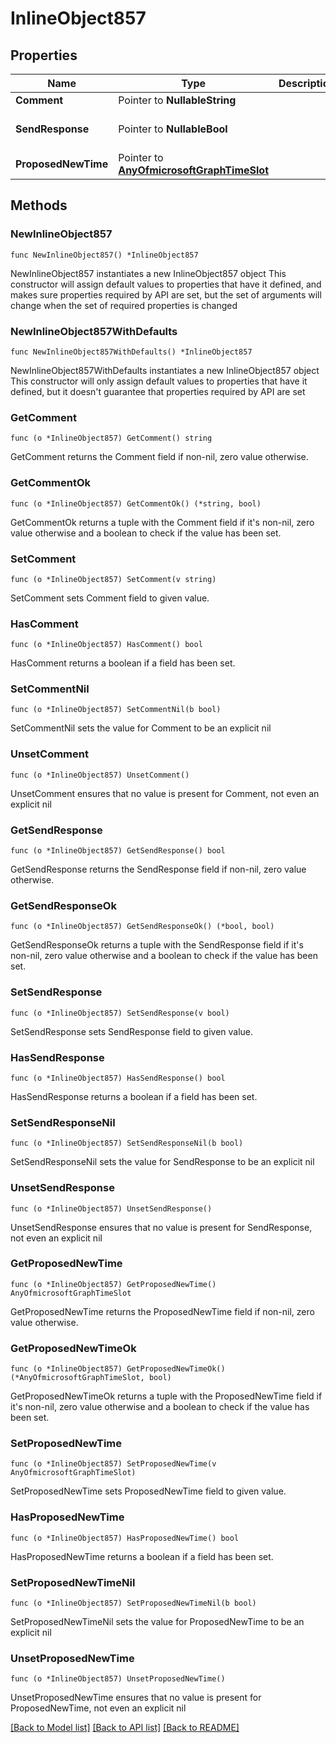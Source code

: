 # InlineObject857

## Properties

Name | Type | Description | Notes
------------ | ------------- | ------------- | -------------
**Comment** | Pointer to **NullableString** |  | [optional] 
**SendResponse** | Pointer to **NullableBool** |  | [optional] [default to false]
**ProposedNewTime** | Pointer to [**AnyOfmicrosoftGraphTimeSlot**](anyOf&lt;microsoft.graph.timeSlot&gt;.md) |  | [optional] 

## Methods

### NewInlineObject857

`func NewInlineObject857() *InlineObject857`

NewInlineObject857 instantiates a new InlineObject857 object
This constructor will assign default values to properties that have it defined,
and makes sure properties required by API are set, but the set of arguments
will change when the set of required properties is changed

### NewInlineObject857WithDefaults

`func NewInlineObject857WithDefaults() *InlineObject857`

NewInlineObject857WithDefaults instantiates a new InlineObject857 object
This constructor will only assign default values to properties that have it defined,
but it doesn't guarantee that properties required by API are set

### GetComment

`func (o *InlineObject857) GetComment() string`

GetComment returns the Comment field if non-nil, zero value otherwise.

### GetCommentOk

`func (o *InlineObject857) GetCommentOk() (*string, bool)`

GetCommentOk returns a tuple with the Comment field if it's non-nil, zero value otherwise
and a boolean to check if the value has been set.

### SetComment

`func (o *InlineObject857) SetComment(v string)`

SetComment sets Comment field to given value.

### HasComment

`func (o *InlineObject857) HasComment() bool`

HasComment returns a boolean if a field has been set.

### SetCommentNil

`func (o *InlineObject857) SetCommentNil(b bool)`

 SetCommentNil sets the value for Comment to be an explicit nil

### UnsetComment
`func (o *InlineObject857) UnsetComment()`

UnsetComment ensures that no value is present for Comment, not even an explicit nil
### GetSendResponse

`func (o *InlineObject857) GetSendResponse() bool`

GetSendResponse returns the SendResponse field if non-nil, zero value otherwise.

### GetSendResponseOk

`func (o *InlineObject857) GetSendResponseOk() (*bool, bool)`

GetSendResponseOk returns a tuple with the SendResponse field if it's non-nil, zero value otherwise
and a boolean to check if the value has been set.

### SetSendResponse

`func (o *InlineObject857) SetSendResponse(v bool)`

SetSendResponse sets SendResponse field to given value.

### HasSendResponse

`func (o *InlineObject857) HasSendResponse() bool`

HasSendResponse returns a boolean if a field has been set.

### SetSendResponseNil

`func (o *InlineObject857) SetSendResponseNil(b bool)`

 SetSendResponseNil sets the value for SendResponse to be an explicit nil

### UnsetSendResponse
`func (o *InlineObject857) UnsetSendResponse()`

UnsetSendResponse ensures that no value is present for SendResponse, not even an explicit nil
### GetProposedNewTime

`func (o *InlineObject857) GetProposedNewTime() AnyOfmicrosoftGraphTimeSlot`

GetProposedNewTime returns the ProposedNewTime field if non-nil, zero value otherwise.

### GetProposedNewTimeOk

`func (o *InlineObject857) GetProposedNewTimeOk() (*AnyOfmicrosoftGraphTimeSlot, bool)`

GetProposedNewTimeOk returns a tuple with the ProposedNewTime field if it's non-nil, zero value otherwise
and a boolean to check if the value has been set.

### SetProposedNewTime

`func (o *InlineObject857) SetProposedNewTime(v AnyOfmicrosoftGraphTimeSlot)`

SetProposedNewTime sets ProposedNewTime field to given value.

### HasProposedNewTime

`func (o *InlineObject857) HasProposedNewTime() bool`

HasProposedNewTime returns a boolean if a field has been set.

### SetProposedNewTimeNil

`func (o *InlineObject857) SetProposedNewTimeNil(b bool)`

 SetProposedNewTimeNil sets the value for ProposedNewTime to be an explicit nil

### UnsetProposedNewTime
`func (o *InlineObject857) UnsetProposedNewTime()`

UnsetProposedNewTime ensures that no value is present for ProposedNewTime, not even an explicit nil

[[Back to Model list]](../README.md#documentation-for-models) [[Back to API list]](../README.md#documentation-for-api-endpoints) [[Back to README]](../README.md)


